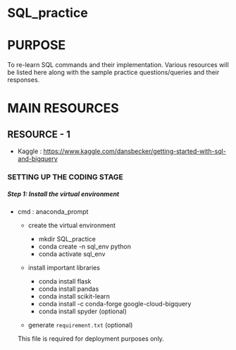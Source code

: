 # SQL_practice

# PURPOSE

To re-learn SQL commands and their implementation. Various resources will be listed here along with the sample practice questions/queries and their responses. 

# MAIN RESOURCES 

## RESOURCE - 1 

- Kaggle : https://www.kaggle.com/dansbecker/getting-started-with-sql-and-bigquery 


### SETTING UP THE CODING STAGE

##### Step 1: Install the virtual environment
- cmd : anaconda_prompt
  - create the virtual environment
  
      - mkdir SQL_practice
      - conda create -n sql_env python
      - conda activate sql_env
      
  - install important libraries    
      
      - conda install flask
      - conda install pandas
      - conda install scikit-learn
      - conda install -c conda-forge google-cloud-bigquery
      - conda install spyder (optional)
      
  - generate `requirement.txt` (optional)
  
  This file is required for deployment purposes only. 
      
